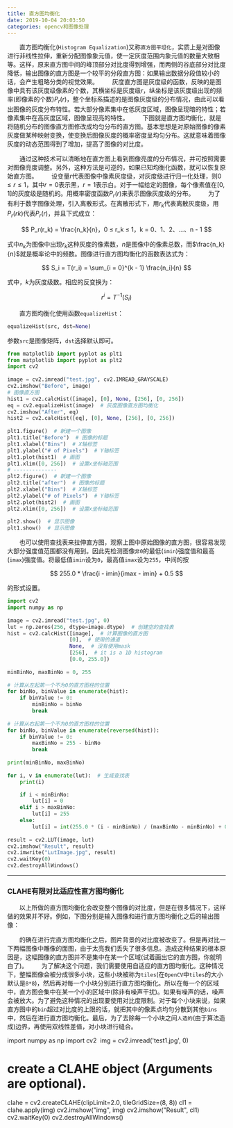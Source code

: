 ```yaml
---
title: 直方图均衡化
date: 2019-10-04 20:03:50
categories: opencv和图像处理
---
```

&emsp;&emsp;直方图均衡化(`Histogram Equalization`)又称`直方图平坦化`，实质上是对图像进行非线性拉伸，重新分配图像象元值，使一定灰度范围内象元值的数量大致相等。这样，原来直方图中间的峰顶部分对比度得到增强，而两侧的谷底部分对比度降低，输出图像的直方图是一个较平的分段直方图：如果输出数据分段值较小的话，会产生粗略分类的视觉效果。
&emsp;&emsp;灰度直方图是灰度级的函数，反映的是图像中具有该灰度级像素的个数，其横坐标是灰度级$r$，纵坐标是该灰度级出现的频率(即像素的个数)$P_r(r)$，整个坐标系描述的是图像灰度级的分布情况，由此可以看出图像的灰度分布特性。若大部分像素集中在低灰度区域，图像呈现暗的特性；若像素集中在高灰度区域，图像呈现亮的特性。
&emsp;&emsp;下图就是直方图均衡化，就是将随机分布的图像直方图修改成均匀分布的直方图。基本思想是对原始图像的像素灰度做某种映射变换，使变换后图像灰度的概率密度呈均匀分布。这就意味着图像灰度的动态范围得到了增加，提高了图像的对比度。

&emsp;&emsp;通过这种技术可以清晰地在直方图上看到图像亮度的分布情况，并可按照需要对图像亮度调整。另外，这种方法是可逆的，如果已知均衡化函数，就可以恢复原始直方图。
&emsp;&emsp;设变量$r$代表图像中像素灰度级，对灰度级进行归一化处理，则$0 ≤ r ≤ 1$，其中$r = 0$表示黑，$r = 1$表示白。对于一幅给定的图像，每个像素值在$[0, 1]$的灰度级是随机的。用概率密度函数$P_r(r)$来表示图像灰度级的分布。
&emsp;&emsp;为了有利于数字图像处理，引入离散形式。在离散形式下，用$r_k$代表离散灰度级，用$P_r(rk)$代表$P_r(r)$，并且下式成立：

$$
P_r(r_k) = \frac{n_k}{n}，0 ≤ r_k ≤ 1，k = 0、1、2、...、n - 1
$$

式中$n_k$为图像中出现$r_k$这种灰度的像素数，$n$是图像中的像素总数，而$\frac{n_k}{n}$就是概率论中的频数。图像进行直方图均衡化的函数表达式为：

$$
S_i = T(r_i) = \sum_{i = 0}^{k - 1} \frac{n_i}{n}
$$

式中，$k$为灰度级数。相应的反变换为：

$$
r^i = T^{-1}(S_i)
$$

&emsp;&emsp;直方图均衡化使用函数`equalizeHist`：

``` python
equalizeHist(src, dst=None)
```

参数`src`是图像矩阵，`dst`选择默认即可。

``` python
from matplotlib import pyplot as plt1
from matplotlib import pyplot as plt2
import cv2
​
image = cv2.imread("test.jpg", cv2.IMREAD_GRAYSCALE)
cv2.imshow("Before", image)
# 图像直方图
hist1 = cv2.calcHist([image], [0], None, [256], [0, 256])
eq = cv2.equalizeHist(image)  # 灰度图像直方图均衡化
cv2.imshow("After", eq)
hist2 = cv2.calcHist([eq], [0], None, [256], [0, 256])
​
plt1.figure()  # 新建一个图像
plt1.title("Before")  # 图像的标题
plt1.xlabel("Bins")  # X轴标签
plt1.ylabel("# of Pixels")  # Y轴标签
plt1.plot(hist1)  # 画图
plt1.xlim([0, 256])  # 设置x坐标轴范围
# --------------
plt2.figure()  # 新建一个图像
plt2.title("after")  # 图像的标题
plt2.xlabel("Bins")  # X轴标签
plt2.ylabel("# of Pixels")  # Y轴标签
plt2.plot(hist2)  # 画图
plt2.xlim([0, 256])  # 设置x坐标轴范围
​
plt2.show()  # 显示图像
plt1.show()  # 显示图像
```

&emsp;&emsp;也可以使用查找表来拉伸直方图，观察上图中原始图像的直方图，很容易发现大部分强度值范围都没有用到。因此先检测图像`非0`的最低(`imin`)强度值和最高(`imax`)强度值。将最低值`imin`设为`0`，最高值`imax`设为`255`，中间的按

$$
255.0 * \frac{i - imin}{imax - imin} + 0.5
$$

的形式设置。

``` python
import cv2
import numpy as np
​
image = cv2.imread("test.jpg", 0)
lut = np.zeros(256, dtype=image.dtype)  # 创建空的查找表
hist = cv2.calcHist([image],  # 计算图像的直方图
                    [0],  # 使用的通道
                    None,  # 没有使用mask
                    [256],  # it is a 1D histogram
                    [0.0, 255.0])
​
minBinNo, maxBinNo = 0, 255
​
# 计算从左起第一个不为0的直方图柱的位置
for binNo, binValue in enumerate(hist):
    if binValue != 0:
        minBinNo = binNo
        break
​
# 计算从右起第一个不为0的直方图柱的位置
for binNo, binValue in enumerate(reversed(hist)):
    if binValue != 0:
        maxBinNo = 255 - binNo
        break
​
print(minBinNo, maxBinNo)
​
for i, v in enumerate(lut):  # 生成查找表
    print(i)

    if i < minBinNo:
        lut[i] = 0
    elif i > maxBinNo:
        lut[i] = 255
    else:
        lut[i] = int(255.0 * (i - minBinNo) / (maxBinNo - minBinNo) + 0.5)
​
result = cv2.LUT(image, lut)
cv2.imshow("Result", result)
cv2.imwrite("LutImage.jpg", result)
cv2.waitKey(0)
cv2.destroyAllWindows()
```

---

### CLAHE有限对比适应性直方图均衡化

&emsp;&emsp;以上所做的直方图均衡化会改变整个图像的对比度，但是在很多情况下，这样做的效果并不好。例如，下图分别是输入图像和进行直方图均衡化之后的输出图像：

&emsp;&emsp;的确在进行完直方图均衡化之后，图片背景的对比度被改变了。但是再对比一下两幅图像中雕像的面图，由于太亮我们丢失了很多信息。造成这种结果的根本原因是，这幅图像的直方图并不是集中在某一个区域(试着画出它的直方图，你就明白了)。
&emsp;&emsp;为了解决这个问题，我们需要使用自适应的直方图均衡化。这种情况下，整幅图像会被分成很多小块，这些小块被称为`tiles`(在`OpenCV`中`tiles`的大小默认是`8*8`)，然后再对每一个小块分别进行直方图均衡化。所以在每一个的区域中，直方图会集中在某一个小的区域中(除非有噪声干扰)。如果有噪声的话，噪声会被放大。为了避免这种情况的出现要使用对比度限制。对于每个小块来说，如果直方图中的`bin`超过对比度的上限的话，就把其中的像素点均匀分散到其他`bins`中，然后在进行直方图均衡化。最后，为了去除每一个小块之间`人造的`(由于算法造成)边界，再使用双线性差值，对小块进行缝合。

import numpy as np
import cv2
​
img = cv2.imread('test1.jpg', 0)
# create a CLAHE object (Arguments are optional).
clahe = cv2.createCLAHE(clipLimit=2.0, tileGridSize=(8, 8))
cl1 = clahe.apply(img)
cv2.imshow("img", img)
cv2.imshow("Result", cl1)
cv2.waitKey(0)
cv2.destroyAllWindows()
